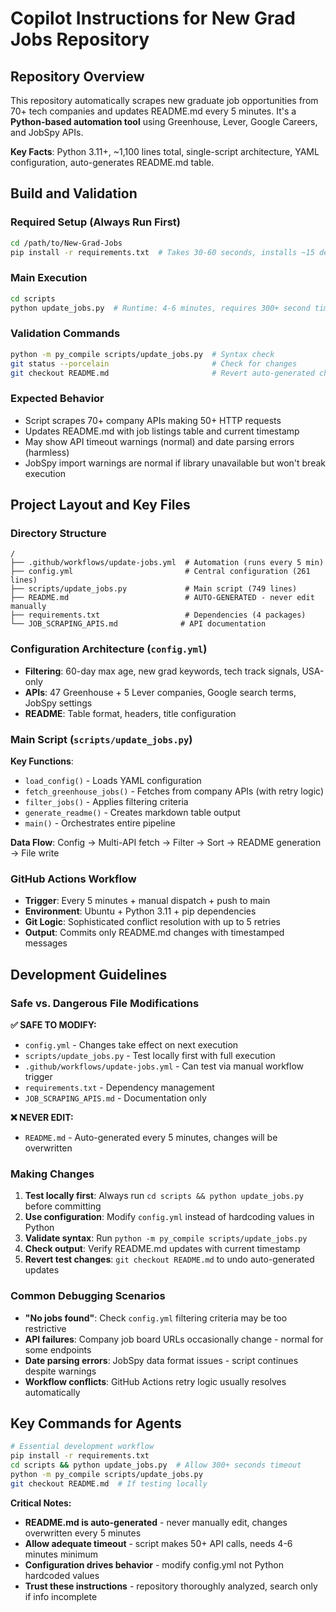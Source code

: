 # Copilot Instructions for New Grad Jobs Repository

## Repository Overview

This repository automatically scrapes new graduate job opportunities from 70+ tech companies and updates README.md every 5 minutes. It's a **Python-based automation tool** using Greenhouse, Lever, Google Careers, and JobSpy APIs.

**Key Facts**: Python 3.11+, ~1,100 lines total, single-script architecture, YAML configuration, auto-generates README.md table.

## Build and Validation

### Required Setup (Always Run First)
```bash
cd /path/to/New-Grad-Jobs
pip install -r requirements.txt  # Takes 30-60 seconds, installs ~15 dependencies
```

### Main Execution
```bash
cd scripts
python update_jobs.py  # Runtime: 4-6 minutes, requires 300+ second timeout
```

### Validation Commands
```bash
python -m py_compile scripts/update_jobs.py  # Syntax check
git status --porcelain                       # Check for changes
git checkout README.md                       # Revert auto-generated changes if needed
```

### Expected Behavior
- Script scrapes 70+ company APIs making 50+ HTTP requests
- Updates README.md with job listings table and current timestamp  
- May show API timeout warnings (normal) and date parsing errors (harmless)
- JobSpy import warnings are normal if library unavailable but won't break execution

## Project Layout and Key Files

### Directory Structure
```
/
├── .github/workflows/update-jobs.yml  # Automation (runs every 5 min)
├── config.yml                         # Central configuration (261 lines)
├── scripts/update_jobs.py             # Main script (749 lines) 
├── README.md                          # AUTO-GENERATED - never edit manually
├── requirements.txt                   # Dependencies (4 packages)
└── JOB_SCRAPING_APIS.md              # API documentation
```

### Configuration Architecture (`config.yml`)
- **Filtering**: 60-day max age, new grad keywords, tech track signals, USA-only
- **APIs**: 47 Greenhouse + 5 Lever companies, Google search terms, JobSpy settings
- **README**: Table format, headers, title configuration

### Main Script (`scripts/update_jobs.py`)
**Key Functions**:
- `load_config()` - Loads YAML configuration
- `fetch_greenhouse_jobs()` - Fetches from company APIs (with retry logic)
- `filter_jobs()` - Applies filtering criteria  
- `generate_readme()` - Creates markdown table output
- `main()` - Orchestrates entire pipeline

**Data Flow**: Config → Multi-API fetch → Filter → Sort → README generation → File write

### GitHub Actions Workflow
- **Trigger**: Every 5 minutes + manual dispatch + push to main
- **Environment**: Ubuntu + Python 3.11 + pip dependencies
- **Git Logic**: Sophisticated conflict resolution with up to 5 retries
- **Output**: Commits only README.md changes with timestamped messages

## Development Guidelines

### Safe vs. Dangerous File Modifications
**✅ SAFE TO MODIFY:**
- `config.yml` - Changes take effect on next execution
- `scripts/update_jobs.py` - Test locally first with full execution
- `.github/workflows/update-jobs.yml` - Can test via manual workflow trigger
- `requirements.txt` - Dependency management
- `JOB_SCRAPING_APIS.md` - Documentation only

**❌ NEVER EDIT:**
- `README.md` - Auto-generated every 5 minutes, changes will be overwritten

### Making Changes
1. **Test locally first**: Always run `cd scripts && python update_jobs.py` before committing
2. **Use configuration**: Modify `config.yml` instead of hardcoding values in Python
3. **Validate syntax**: Run `python -m py_compile scripts/update_jobs.py`
4. **Check output**: Verify README.md updates with current timestamp
5. **Revert test changes**: `git checkout README.md` to undo auto-generated updates

### Common Debugging Scenarios
- **"No jobs found"**: Check `config.yml` filtering criteria may be too restrictive
- **API failures**: Company job board URLs occasionally change - normal for some endpoints
- **Date parsing errors**: JobSpy data format issues - script continues despite warnings
- **Workflow conflicts**: GitHub Actions retry logic usually resolves automatically

## Key Commands for Agents

```bash
# Essential development workflow
pip install -r requirements.txt
cd scripts && python update_jobs.py  # Allow 300+ seconds timeout
python -m py_compile scripts/update_jobs.py
git checkout README.md  # If testing locally
```

**Critical Notes:**
- **README.md is auto-generated** - never manually edit, changes overwritten every 5 minutes
- **Allow adequate timeout** - script makes 50+ API calls, needs 4-6 minutes minimum  
- **Configuration drives behavior** - modify config.yml not Python hardcoded values
- **Trust these instructions** - repository thoroughly analyzed, search only if info incomplete